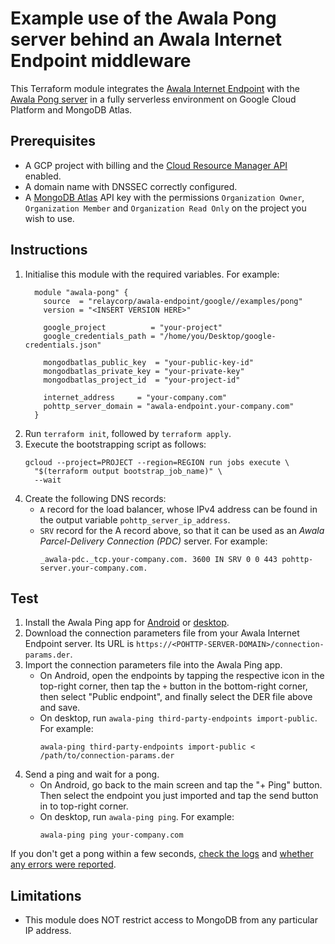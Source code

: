 # Example use of the Awala Pong server behind an Awala Internet Endpoint middleware

This Terraform module integrates the [Awala Internet Endpoint](https://docs.relaycorp.tech/awala-endpoint-internet/) with the [Awala Pong server](https://github.com/relaycorp/awala-pong/) in a fully serverless environment on Google Cloud Platform and MongoDB Atlas.

## Prerequisites

- A GCP project with billing and the [Cloud Resource Manager API](https://console.developers.google.com/apis/api/cloudresourcemanager.googleapis.com/overview) enabled.
- A domain name with DNSSEC correctly configured.
- A [MongoDB Atlas](https://www.mongodb.com/atlas/database) API key with the permissions `Organization Owner`, `Organization Member` and `Organization Read Only` on the project you wish to use.

## Instructions

1. Initialise this module with the required variables. For example:
   ```hcl
     module "awala-pong" {
       source  = "relaycorp/awala-endpoint/google//examples/pong"
       version = "<INSERT VERSION HERE>"
   
       google_project          = "your-project"
       google_credentials_path = "/home/you/Desktop/google-credentials.json"

       mongodbatlas_public_key  = "your-public-key-id"
       mongodbatlas_private_key = "your-private-key"
       mongodbatlas_project_id  = "your-project-id"

       internet_address     = "your-company.com"
       pohttp_server_domain = "awala-endpoint.your-company.com"
     }
   ```
2. Run `terraform init`, followed by `terraform apply`.
3. Execute the bootstrapping script as follows:
   ```shell
   gcloud --project=PROJECT --region=REGION run jobs execute \
     "$(terraform output bootstrap_job_name)" \
     --wait
   ```
4. Create the following DNS records:
   - `A` record for the load balancer, whose IPv4 address can be found in the output variable `pohttp_server_ip_address`.
   - `SRV` record for the A record above, so that it can be used as an _Awala Parcel-Delivery Connection (PDC)_ server. For example:
     ```
     _awala-pdc._tcp.your-company.com. 3600 IN SRV 0 0 443 pohttp-server.your-company.com.
     ```

## Test

1. Install the Awala Ping app for [Android](https://play.google.com/store/apps/details?id=tech.relaycorp.ping) or [desktop](https://www.npmjs.com/package/@relaycorp/awala-ping).
2. Download the connection parameters file from your Awala Internet Endpoint server. Its URL is `https://<POHTTP-SERVER-DOMAIN>/connection-params.der`.
3. Import the connection parameters file into the Awala Ping app.
   - On Android, open the endpoints by tapping the respective icon in the top-right corner, then tap the `+` button in the bottom-right corner, then select "Public endpoint", and finally select the DER file above and save.
   - On desktop, run `awala-ping third-party-endpoints import-public`. For example:
     ```shell
     awala-ping third-party-endpoints import-public < /path/to/connection-params.der
     ```
4. Send a ping and wait for a pong.
   - On Android, go back to the main screen and tap the "+ Ping" button. Then select the endpoint you just imported and tap the send button in to top-right corner.
   - On desktop, run `awala-ping ping`. For example:
     ```shell
     awala-ping ping your-company.com
     ```

If you don't get a pong within a few seconds, [check the logs](https://console.cloud.google.com/logs) and [whether any errors were reported](https://console.cloud.google.com/errors).

## Limitations

- This module does NOT restrict access to MongoDB from any particular IP address.
